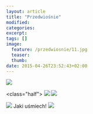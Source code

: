 ```yaml
---
layout: article
title: "Przedwiośnie"
modified:
categories: 
excerpt:
tags: []
image:
  feature: /przedwiosnie/11.jpg
  teaser:
  thumb:
date: 2015-04-26T23:52:43+02:00
---
```


<img src="http://nikodamn.github.io/images/przedwiosnie/3.jpg">

<class="half">
    <img src="http://nikodamn.github.io/images/przedwiosnie/4.jpg">
    <img src="http://nikodamn.github.io/images/przedwiosnie/1.jpg">
</class>

<img src="http://nikodamn.github.io/images/przedwiosnie/2.jpg">
<description>Jaki uśmiech!</description>

<img src="http://nikodamn.github.io/images/przedwiosnie/5.jpg">

